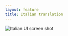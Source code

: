 ```yaml
---
layout: feature
title: Italian translation
---
```


![Italian UI screen shot](http://i59.tinypic.com/289zjvc.png)